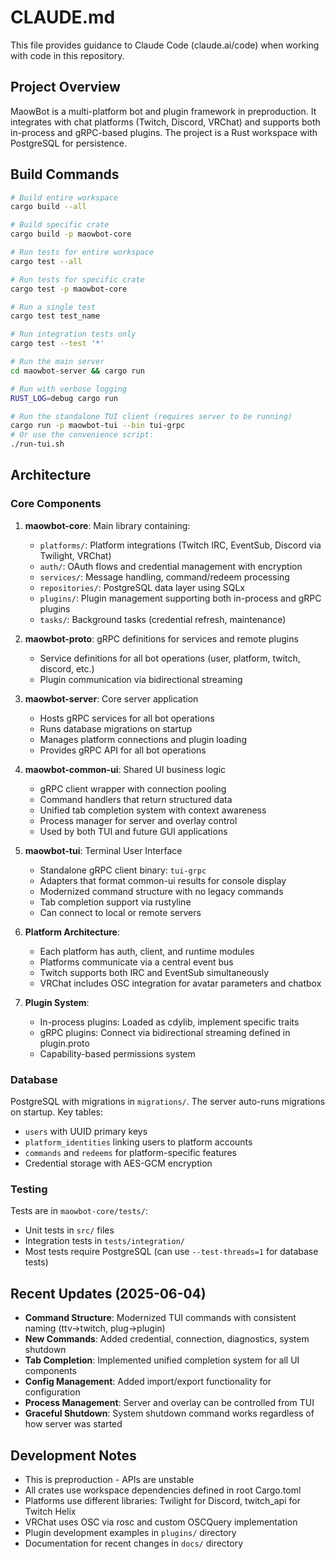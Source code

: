 # CLAUDE.md

This file provides guidance to Claude Code (claude.ai/code) when working with code in this repository.

## Project Overview

MaowBot is a multi-platform bot and plugin framework in preproduction. It integrates with chat platforms (Twitch, Discord, VRChat) and supports both in-process and gRPC-based plugins. The project is a Rust workspace with PostgreSQL for persistence.

## Build Commands

```bash
# Build entire workspace
cargo build --all

# Build specific crate
cargo build -p maowbot-core

# Run tests for entire workspace
cargo test --all

# Run tests for specific crate
cargo test -p maowbot-core

# Run a single test
cargo test test_name

# Run integration tests only
cargo test --test '*'

# Run the main server
cd maowbot-server && cargo run

# Run with verbose logging
RUST_LOG=debug cargo run

# Run the standalone TUI client (requires server to be running)
cargo run -p maowbot-tui --bin tui-grpc
# Or use the convenience script:
./run-tui.sh
```

## Architecture

### Core Components

1. **maowbot-core**: Main library containing:
   - `platforms/`: Platform integrations (Twitch IRC, EventSub, Discord via Twilight, VRChat)
   - `auth/`: OAuth flows and credential management with encryption
   - `services/`: Message handling, command/redeem processing
   - `repositories/`: PostgreSQL data layer using SQLx
   - `plugins/`: Plugin management supporting both in-process and gRPC plugins
   - `tasks/`: Background tasks (credential refresh, maintenance)

2. **maowbot-proto**: gRPC definitions for services and remote plugins
   - Service definitions for all bot operations (user, platform, twitch, discord, etc.)
   - Plugin communication via bidirectional streaming

3. **maowbot-server**: Core server application
   - Hosts gRPC services for all bot operations
   - Runs database migrations on startup
   - Manages platform connections and plugin loading
   - Provides gRPC API for all bot operations

4. **maowbot-common-ui**: Shared UI business logic
   - gRPC client wrapper with connection pooling
   - Command handlers that return structured data
   - Unified tab completion system with context awareness
   - Process manager for server and overlay control
   - Used by both TUI and future GUI applications

5. **maowbot-tui**: Terminal User Interface
   - Standalone gRPC client binary: `tui-grpc`
   - Adapters that format common-ui results for console display
   - Modernized command structure with no legacy commands
   - Tab completion support via rustyline
   - Can connect to local or remote servers

6. **Platform Architecture**:
   - Each platform has auth, client, and runtime modules
   - Platforms communicate via a central event bus
   - Twitch supports both IRC and EventSub simultaneously
   - VRChat includes OSC integration for avatar parameters and chatbox

7. **Plugin System**:
   - In-process plugins: Loaded as cdylib, implement specific traits
   - gRPC plugins: Connect via bidirectional streaming defined in plugin.proto
   - Capability-based permissions system

### Database

PostgreSQL with migrations in `migrations/`. The server auto-runs migrations on startup. Key tables:
- `users` with UUID primary keys
- `platform_identities` linking users to platform accounts
- `commands` and `redeems` for platform-specific features
- Credential storage with AES-GCM encryption

### Testing

Tests are in `maowbot-core/tests/`:
- Unit tests in `src/` files
- Integration tests in `tests/integration/`
- Most tests require PostgreSQL (can use `--test-threads=1` for database tests)

## Recent Updates (2025-06-04)

- **Command Structure**: Modernized TUI commands with consistent naming (ttv→twitch, plug→plugin)
- **New Commands**: Added credential, connection, diagnostics, system shutdown
- **Tab Completion**: Implemented unified completion system for all UI components
- **Config Management**: Added import/export functionality for configuration
- **Process Management**: Server and overlay can be controlled from TUI
- **Graceful Shutdown**: System shutdown command works regardless of how server was started

## Development Notes

- This is preproduction - APIs are unstable
- All crates use workspace dependencies defined in root Cargo.toml
- Platforms use different libraries: Twilight for Discord, twitch_api for Twitch Helix
- VRChat uses OSC via rosc and custom OSCQuery implementation
- Plugin development examples in `plugins/` directory
- Documentation for recent changes in `docs/` directory